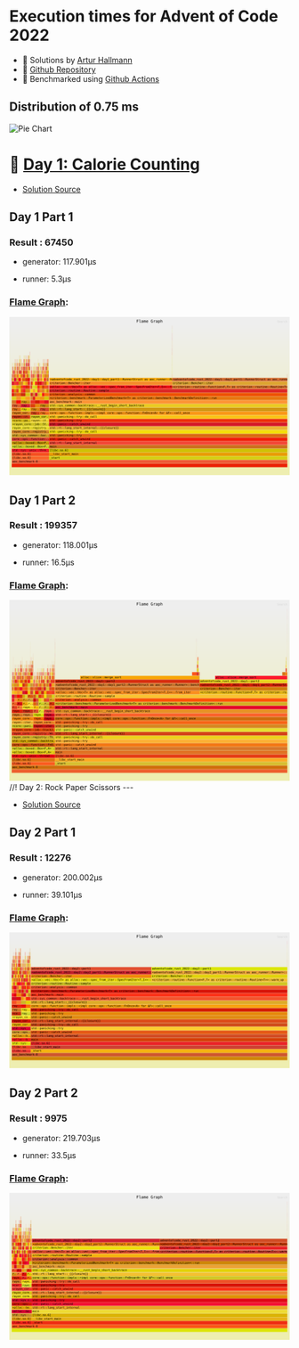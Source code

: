 # Execution times for Advent of Code 2022
- 🎅 Solutions by [Artur Hallmann](https://github.com/arturh85)
- 🔖 [Github Repository](https://github.com/arturh85/adventofcode-rust-2022)
- 🚀 Benchmarked using [Github Actions](https://github.com/features/actions)
## Distribution of 0.75 ms
![Pie Chart](https://quickchart.io/chart?c=%7B%22type%22%3A%22outlabeledPie%22%2C%22data%22%3A%7B%22labels%22%3A%5B%22Day%201.1%22%2C%22Day%201.2%22%2C%22Day%202.1%22%2C%22Day%202.2%22%5D%2C%22datasets%22%3A%5B%7B%22backgroundColor%22%3A%5B%22%23c42cb2%22%2C%22%23065535%22%2C%22%23000000%22%2C%22%23133337%22%5D%2C%22data%22%3A%5B124%2C136%2C241%2C254%5D%7D%5D%7D%2C%22options%22%3A%7B%22plugins%22%3A%7B%22legend%22%3Afalse%2C%22outlabels%22%3A%7B%22text%22%3A%22%25l%20%25p%22%2C%22color%22%3A%22white%22%2C%22stretch%22%3A35%2C%22font%22%3A%7B%22resizable%22%3Atrue%2C%22minSize%22%3A12%2C%22maxSize%22%3A18%7D%7D%7D%7D%7D)
# 📅 [Day 1: Calorie Counting](https://adventofcode.com/2022/day/1)
- [Solution Source](https://github.com/arturh85/adventofcode-rust-2022/blob/master/src/day1.rs)
## Day 1 Part 1
### Result : 67450
	
- generator: 117.901µs 
	
- runner: 5.3µs

### [Flame Graph](flamegraph-day1-1.svg):
![Flame Graph Day 1 Part 1](./flamegraph-day1-1.svg)
## Day 1 Part 2
### Result : 199357
	
- generator: 118.001µs 
	
- runner: 16.5µs

### [Flame Graph](flamegraph-day1-2.svg):
![Flame Graph Day 1 Part 2](./flamegraph-day1-2.svg)
//! Day 2: Rock Paper Scissors ---
- [Solution Source](https://github.com/arturh85/adventofcode-rust-2022/blob/master/src/day2.rs)
## Day 2 Part 1
### Result : 12276
	
- generator: 200.002µs 
	
- runner: 39.101µs

### [Flame Graph](flamegraph-day2-1.svg):
![Flame Graph Day 2 Part 1](./flamegraph-day2-1.svg)
## Day 2 Part 2
### Result : 9975
	
- generator: 219.703µs 
	
- runner: 33.5µs

### [Flame Graph](flamegraph-day2-2.svg):
![Flame Graph Day 2 Part 2](./flamegraph-day2-2.svg)
